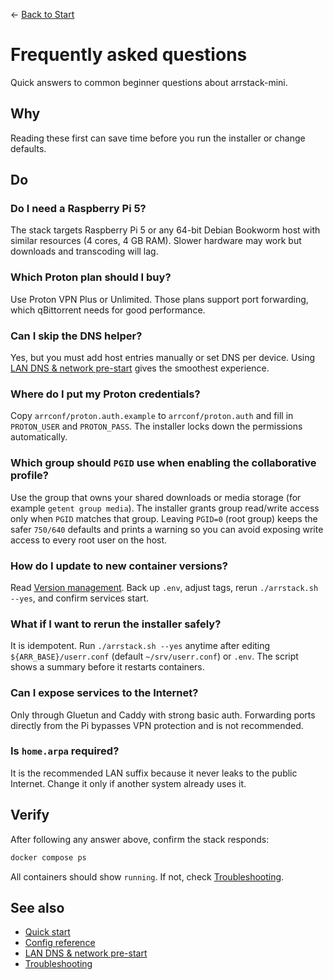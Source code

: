 ← [Back to Start](../README.md)

# Frequently asked questions

Quick answers to common beginner questions about arrstack-mini.

## Why
Reading these first can save time before you run the installer or change defaults.

## Do
### Do I need a Raspberry Pi 5?
The stack targets Raspberry Pi 5 or any 64-bit Debian Bookworm host with similar resources (4 cores, 4 GB RAM). Slower hardware may work but downloads and transcoding will lag.

### Which Proton plan should I buy?
Use Proton VPN Plus or Unlimited. Those plans support port forwarding, which qBittorrent needs for good performance.

### Can I skip the DNS helper?
Yes, but you must add host entries manually or set DNS per device. Using [LAN DNS & network pre-start](lan-dns-network-setup.md) gives the smoothest experience.

### Where do I put my Proton credentials?
Copy `arrconf/proton.auth.example` to `arrconf/proton.auth` and fill in `PROTON_USER` and `PROTON_PASS`. The installer locks down the permissions automatically.

### Which group should `PGID` use when enabling the collaborative profile?
Use the group that owns your shared downloads or media storage (for example `getent group media`). The installer grants group read/write access only when `PGID` matches that group. Leaving `PGID=0` (root group) keeps the safer `750/640` defaults and prints a warning so you can avoid exposing write access to every root user on the host.

### How do I update to new container versions?
Read [Version management](VERSION_MANAGEMENT.md). Back up `.env`, adjust tags, rerun `./arrstack.sh --yes`, and confirm services start.

### What if I want to rerun the installer safely?
It is idempotent. Run `./arrstack.sh --yes` anytime after editing `${ARR_BASE}/userr.conf` (default `~/srv/userr.conf`) or `.env`. The script shows a summary before it restarts containers.

### Can I expose services to the Internet?
Only through Gluetun and Caddy with strong basic auth. Forwarding ports directly from the Pi bypasses VPN protection and is not recommended.

### Is `home.arpa` required?
It is the recommended LAN suffix because it never leaks to the public Internet. Change it only if another system already uses it.

## Verify
After following any answer above, confirm the stack responds:
```bash
docker compose ps
```
All containers should show `running`. If not, check [Troubleshooting](troubleshooting.md).

## See also
- [Quick start](../README.md)
- [Config reference](config.md)
- [LAN DNS & network pre-start](lan-dns-network-setup.md)
- [Troubleshooting](troubleshooting.md)
